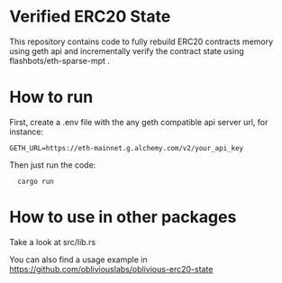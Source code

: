# Verified ERC20 State

This repository contains code to fully rebuild ERC20 contracts memory using geth api and incrementally verify the 
contract state using flashbots/eth-sparse-mpt .


# How to run

First, create a .env file with the any geth compatible api server url, for instance:

```
GETH_URL=https://eth-mainnet.g.alchemy.com/v2/your_api_key
```

Then just run the code:
```
  cargo run
```

# How to use in other packages

Take a look at src/lib.rs

You can also find a usage example in https://github.com/obliviouslabs/oblivious-erc20-state

